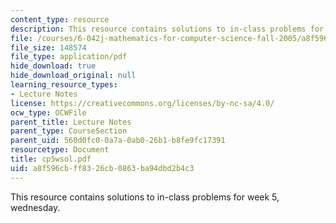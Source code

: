```yaml
---
content_type: resource
description: This resource contains solutions to in-class problems for week 5, wednesday.
file: /courses/6-042j-mathematics-for-computer-science-fall-2005/a8f596cbff8326cb0863ba94dbd2b4c3_cp5wsol.pdf
file_size: 148574
file_type: application/pdf
hide_download: true
hide_download_original: null
learning_resource_types:
- Lecture Notes
license: https://creativecommons.org/licenses/by-nc-sa/4.0/
ocw_type: OCWFile
parent_title: Lecture Notes
parent_type: CourseSection
parent_uid: 560d0fc0-0a7a-0ab0-26b1-b8fe9fc17391
resourcetype: Document
title: cp5wsol.pdf
uid: a8f596cb-ff83-26cb-0863-ba94dbd2b4c3
---
```

This resource contains solutions to in-class problems for week 5, wednesday.